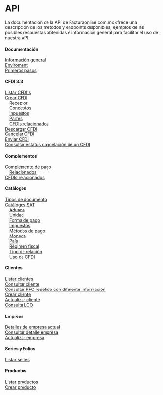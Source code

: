 # API

La documentación de la API de Facturaonline.com.mx ofrece una descripción de los métodos y endpoints disponibles, ejemplos de las posibles respuestas obtenidas e información general para facilitar el uso de nuestra API.

#### Documentación
[Información general](https://github.com/facturaonline/api/blob/master/Documentacion/Informacion_general.md)  
[Enviroment](https://github.com/facturaonline/api/blob/master/Documentacion/Enviroment.md)  
[Primeros pasos](https://github.com/facturaonline/api/blob/master/Documentacion/Primeros_pasos.md)  

#### CFDI 3.3
[Listar CFDI's](https://github.com/facturaonline/api/blob/master/CFDI_3-3/Listar%20CFDI-s.md)  
[Crear CFDI](https://github.com/facturaonline/api/blob/master/CFDI_3-3/Crear%20CFDI.md)  
 &emsp;[Receptor](https://github.com/facturaonline/api/blob/master/CFDI_3-3/Crear%20CFDI/Receptor.md)  
 &emsp;[Conceptos](https://github.com/facturaonline/api/blob/master/CFDI_3-3/Crear%20CFDI/Conceptos.md)  
 &emsp;[Inpuestos](https://github.com/facturaonline/api/blob/master/CFDI_3-3/Crear%20CFDI/Impuestos.md)  
 &emsp;[Partes](https://github.com/facturaonline/api/blob/master/CFDI_3-3/Crear%20CFDI/Partes.md)  
 &emsp;[CFDIs relacionados](https://github.com/facturaonline/api/blob/master/CFDI_3-3/Crear%20CFDI/CFDIs%20relacionados.md)  
[Descargar CFDI](https://github.com/facturaonline/api/blob/master/CFDI_3-3/Descargar%20CFDI.md)  
[Cancelar CFDI](https://github.com/facturaonline/api/blob/master/CFDI_3-3/Cancelar%20CFDI.md)  
[Enviar CFDI](https://github.com/facturaonline/api/blob/master/CFDI_3-3/Enviar%20CFDI.md)  
[Consultar estatus cancelación de un CFDI](https://github.com/facturaonline/api/blob/master/CFDI_3-3/Consultar%20estatus%20cancelaci-n%20de%20un%20CFDI.md)  

#### Complementos
[Complemento de pago](https://github.com/facturaonline/api/blob/master/Complementos/Complemento%20de%20pago.md)  
 &emsp;[Relacionados](https://github.com/facturaonline/api/blob/master/Complementos/Complemento%20de%20pago/Relacionados.md)  
[CFDIs relacionados](https://github.com/facturaonline/api/blob/master/Complementos/CFDIs%20relacionados.md)  

#### Catálogos
[Tipos de documento](https://github.com/facturaonline/api/blob/master/Catalogos/Tipos%20de%20documento.md)  
[Catálogos SAT](https://github.com/facturaonline/api/blob/master/Catalogos/Cat-logos%20SAT.md)  
 &emsp;[Aduana](https://github.com/facturaonline/api/blob/master/Catalogos/Cat-logos%20SAT/Aduana.md)  
 &emsp;[Unidad](https://github.com/facturaonline/api/blob/master/Catalogos/Cat-logos%20SAT/Unidad.md)  
 &emsp;[Forma de pago](https://github.com/facturaonline/api/blob/master/Catalogos/Cat-logos%20SAT/Forma%20de%20pago.md)  
 &emsp;[Impuestos](https://github.com/facturaonline/api/blob/master/Catalogos/Cat-logos%20SAT/Impuestos.md)  
 &emsp;[Métodos de pago](https://github.com/facturaonline/api/blob/master/Catalogos/Cat-logos%20SAT/M-todos%20de%20pago.md)  
 &emsp;[Moneda](https://github.com/facturaonline/api/blob/master/Catalogos/Cat-logos%20SAT/Moneda.md)  
 &emsp;[País](https://github.com/facturaonline/api/blob/master/Catalogos/Cat-logos%20SAT/Pa-s.md)  
 &emsp;[Régimen fiscal](https://github.com/facturaonline/api/blob/master/Catalogos/Cat-logos%20SAT/R-gimen%20fiscal.md)  
 &emsp;[Tipo de relación](https://github.com/facturaonline/api/blob/master/Catalogos/Cat-logos%20SAT/Tipo%20de%20relaci-n.md)  
 &emsp;[Uso de CFDI](https://github.com/facturaonline/api/blob/master/Catalogos/Cat-logos%20SAT/Uso%20de%20CFDI.md)  

#### Clientes
[Listar clientes](https://github.com/facturaonline/api/blob/master/Clientes/Listar%20clientes.md)  
[Consultar cliente](https://github.com/facturaonline/api/blob/master/Clientes/Consultar%20cliente.md)  
[Consultar RFC repetido con diferente información](https://github.com/facturaonline/api/blob/master/Clientes/Consultar%20RFC%20repetido%20con%20diferente%20informaci-n.md)  
[Crear cliente](https://github.com/facturaonline/api/blob/master/Clientes/Crear%20cliente.md)  
[Actualizar cliente](https://github.com/facturaonline/api/blob/master/Clientes/Actualizar%20cliente.md)  
[Consulta LCO](https://github.com/facturaonline/api/blob/master/Clientes/Consulta%20LCO.md)  

#### Empresa
[Detalles de empresa actual](https://github.com/facturaonline/api/blob/master/Empresa/Detalles%20de%20empresa%20actual.md)  
[Consultar detalle empresa](https://github.com/facturaonline/api/blob/master/Empresa/Consultar%20detalle%20empresa.md)  
[Actualizar empresa](https://github.com/facturaonline/api/blob/master/Empresa/Actualizar%20empresa.md)  

#### Series y Folios
[Listar series](https://github.com/facturaonline/api/blob/master/Series%20y%20Folios/Listar%20series.md)  

#### Productos
[Listar productos](https://github.com/facturaonline/api/blob/master/Productos/Listar%20productos.md)  
[Crear producto](https://github.com/facturaonline/api/blob/master/Productos/Crear%20producto.md)  
